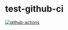 # test-github-ci

[![github-actions](https://github.com/leojonathanoh/test-github-ci/workflows/ci-master-pr/badge.svg)](https://github.com/leojonathanoh/test-github-ci/actions/workflows/ci-master-pr.yml)
